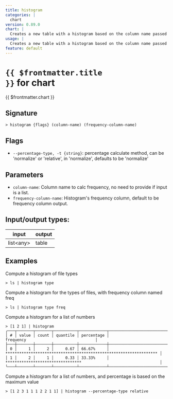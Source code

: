 ```yaml
---
title: histogram
categories: |
  chart
version: 0.89.0
chart: |
  Creates a new table with a histogram based on the column name passed in.
usage: |
  Creates a new table with a histogram based on the column name passed in.
feature: default
---
```

<!-- This file is automatically generated. Please edit the command in https://github.com/nushell/nushell instead. -->

# <code>{{ $frontmatter.title }}</code> for chart

<div class='command-title'>{{ $frontmatter.chart }}</div>

## Signature

```> histogram {flags} (column-name) (frequency-column-name)```

## Flags

 -  `--percentage-type, -t {string}`: percentage calculate method, can be 'normalize' or 'relative', in 'normalize', defaults to be 'normalize'

## Parameters

 -  `column-name`: Column name to calc frequency, no need to provide if input is a list.
 -  `frequency-column-name`: Histogram's frequency column, default to be frequency column output.


## Input/output types:

| input     | output |
| --------- | ------ |
| list\<any\> | table  |

## Examples

Compute a histogram of file types
```nu
> ls | histogram type

```

Compute a histogram for the types of files, with frequency column named freq
```nu
> ls | histogram type freq

```

Compute a histogram for a list of numbers
```nu
> [1 2 1] | histogram
╭───┬───────┬───────┬──────────┬────────────┬────────────────────────────────────────────────────────────────────╮
│ # │ value │ count │ quantile │ percentage │                             frequency                              │
├───┼───────┼───────┼──────────┼────────────┼────────────────────────────────────────────────────────────────────┤
│ 0 │     1 │     2 │     0.67 │ 66.67%     │ ****************************************************************** │
│ 1 │     2 │     1 │     0.33 │ 33.33%     │ *********************************                                  │
╰───┴───────┴───────┴──────────┴────────────┴────────────────────────────────────────────────────────────────────╯

```

Compute a histogram for a list of numbers, and percentage is based on the maximum value
```nu
> [1 2 3 1 1 1 2 2 1 1] | histogram --percentage-type relative

```
